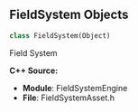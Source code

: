 ## FieldSystem Objects

```python
class FieldSystem(Object)
```

Field System

**C++ Source:**

- **Module**: FieldSystemEngine
- **File**: FieldSystemAsset.h

<a id="unreal.ThumbnailInfo"></a>
